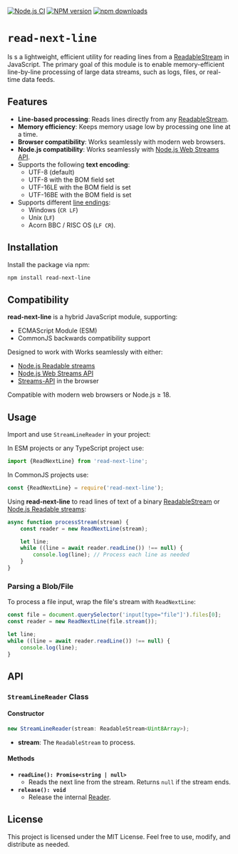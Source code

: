 [![Node.js CI](https://github.com/Borewit/read-next-line/actions/workflows/nodejs-ci.yml/badge.svg)](https://github.com/Borewit/read-next-line/actions/workflows/nodejs-ci.yml)
[![NPM version](https://img.shields.io/npm/v/read-next-line.svg)](https://npmjs.org/package/read-next-line)
[![npm downloads](http://img.shields.io/npm/dm/read-next-line.svg)](https://npmcharts.com/compare/read-next-line)

# `read-next-line`
Is s a lightweight, efficient utility for reading lines from a [ReadableStream](https://developer.mozilla.org/docs/Web/API/ReadableStream) in JavaScript.
The primary goal of this module is to enable memory-efficient line-by-line processing of large data streams,
such as logs, files, or real-time data feeds.

## Features

- **Line-based processing**: Reads lines directly from any [ReadableStream](https://developer.mozilla.org/docs/Web/API/ReadableStream).
- **Memory efficiency**: Keeps memory usage low by processing one line at a time.
- **Browser compatibility**: Works seamlessly with modern web browsers.
- **Node.js compatibility**: Works seamlessly with [Node.js Web Streams API](https://nodejs.org/api/webstreams.html#web-streams-api).
- Supports the following **text encoding**:
  - UTF-8 (default)
  - UTF-8 with the BOM field set
  - UTF-16LE with the BOM field is set
  - UTF-16BE with the BOM field is set
- Supports different [line endings](https://en.wikipedia.org/wiki/Newline):
  - Windows (`CR LF`)
  - Unix (`LF`)
  - Acorn BBC / RISC OS (`LF CR`).

## Installation

Install the package via npm:

```bash
npm install read-next-line
```

## Compatibility

**read-next-line** is a hybrid JavaScript module, supporting:
- ECMAScript Module (ESM)
- CommonJS backwards compatibility support

Designed to work with Works seamlessly with either:
- [Node.js Readable streams](https://nodejs.org/api/stream.html#readable-streams)
- [Node.js Web Streams API](https://nodejs.org/api/webstreams.html#web-streams-api)
- [Streams-API](https://developer.mozilla.org/docs/Web/API/Streams_API) in the browser

Compatible with modern web browsers or Node.js ≥ 18.

## Usage

Import and use `StreamLineReader` in your project:

In ESM projects or any TypeScript project use:
```js
import {ReadNextLine} from 'read-next-line';
```

In CommonJS projects use:
```js
const {ReadNextLine} = require('read-next-line');
```

Using **read-next-line** to read lines of text of a binary [ReadableStream](https://developer.mozilla.org/docs/Web/API/ReadableStream) or [Node.js Readable streams](https://nodejs.org/api/stream.html#readable-streams):
```js
async function processStream(stream) {
	const reader = new ReadNextLine(stream);

	let line;
	while ((line = await reader.readLine()) !== null) {
		console.log(line); // Process each line as needed
	}
}
```

### Parsing a Blob/File

To process a file input, wrap the file's stream with `ReadNextLine`:

```js
const file = document.querySelector('input[type="file"]').files[0];
const reader = new ReadNextLine(file.stream());

let line;
while ((line = await reader.readLine()) !== null) {
	console.log(line);
}
```

## API

### `StreamLineReader` Class

#### Constructor

```ts
new StreamLineReader(stream: ReadableStream<Uint8Array>);
```

- **stream**: The `ReadableStream` to process.

#### Methods

- **`readLine(): Promise<string | null>`**
	- Reads the next line from the stream. Returns `null` if the stream ends.
- **`release(): void`**
    - Release the internal [Reader](https://developer.mozilla.org/docs/Web/API/ReadableStreamDefaultReader/releaseLock).


## License

This project is licensed under the MIT License. Feel free to use, modify, and distribute as needed.
